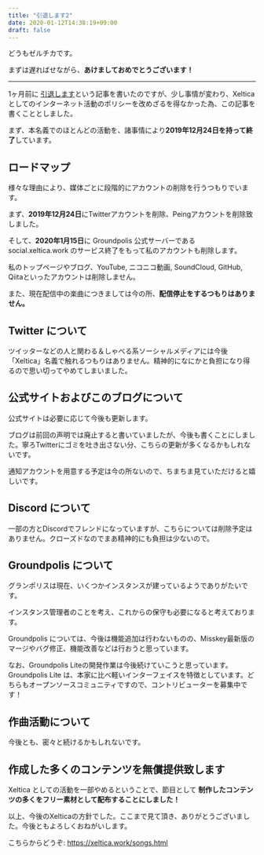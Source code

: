 ```yaml
---
title: "引退します2"
date: 2020-01-12T14:38:19+09:00
draft: false
---
```


どうもゼルチカです。

まずは遅ればせながら、**あけましておめでとうございます！**

----

1ヶ月前に [引退します](http://localhost:1313/2019/12/22/%E5%BC%95%E9%80%80%E3%81%97%E3%81%BE%E3%81%99/)という記事を書いたのですが、少し事情が変わり、Xelticaとしてのインターネット活動のポリシーを改めざるを得なかった為、この記事を書くこととしました。

<!--more-->

まず、本名義でのほとんどの活動を、諸事情により**2019年12月24日を持って終了**しています。


## ロードマップ

様々な理由により、媒体ごとに段階的にアカウントの削除を行うつもりでいます。

まず、**2019年12月24日**にTwitterアカウントを削除、Peingアカウントを削除致しました。

そして、**2020年1月15日**に Groundpolis 公式サーバーである social.xeltica.work のサービス終了をもって私のアカウントも削除します。

私のトップページやブログ、YouTube, ニコニコ動画, SoundCloud, GitHub, Qiitaといったアカウントは削除しません。

また、現在配信中の楽曲につきましては今の所、**配信停止をするつもりはありません。**

## Twitter について

ツイッターなどの人と関わる＆しゃべる系ソーシャルメディアには今後「Xeltica」名義で触れるつもりはありません。精神的になにかと負担になり得るので思い切ってやめてしまいました。

## 公式サイトおよびこのブログについて

公式サイトは必要に応じて今後も更新します。

ブログは前回の声明では廃止すると書いていましたが、今後も書くことにしました。寧ろTwitterにゴミを吐き出さない分、こちらの更新が多くなるかもしれないです。

通知アカウントを用意する予定は今の所ないので、ちまちま見ていただけると嬉しいです。

## Discord について

一部の方とDiscordでフレンドになっていますが、こちらについては削除予定はありません。クローズドなのでまあ精神的にも負担は少ないので。

## Groundpolis について

グランポリスは現在、いくつかインスタンスが建っているようでありがたいです。

インスタンス管理者のことを考え、これからの保守も必要になると考えております。

Groundpolis については、今後は機能追加は行わないものの、Misskey最新版のマージやバグ修正、機能改善などは行おうと思っています。

なお、Groundpolis Liteの開発作業は今後続けていこうと思っています。Groundpolis Lite は、本家に比べ軽いインターフェイスを特徴としています。どちらもオープンソースコミュニティですので、コントリビューターを募集中です！

## 作曲活動について

今後とも、密々と続けるかもしれないです。

## 作成した多くのコンテンツを無償提供致します

Xeltica としての活動を一部やめるということで、節目として **制作したコンテンツの多くをフリー素材として配布することにしました！**

以上、今後のXelticaの方針でした。ここまで見て頂き、ありがとうございました。今後ともよろしくおねがいします。

こちらからどうぞ: https://xeltica.work/songs.html
